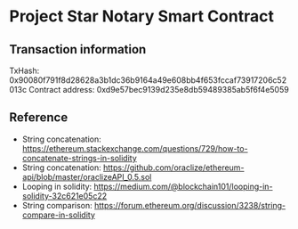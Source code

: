 # Project Star Notary Smart Contract

## Transaction information
TxHash: 0x90080f791f8d28628a3b1dc36b9164a49e608bb4f653fccaf73917206c52013c
Contract address: 0xd9e57bec9139d235e8db59489385ab5f6f4e5059

## Reference
- String concatenation: https://ethereum.stackexchange.com/questions/729/how-to-concatenate-strings-in-solidity
- String concatenation: https://github.com/oraclize/ethereum-api/blob/master/oraclizeAPI_0.5.sol
- Looping in solidity: https://medium.com/@blockchain101/looping-in-solidity-32c621e05c22
- String comparison: https://forum.ethereum.org/discussion/3238/string-compare-in-solidity
